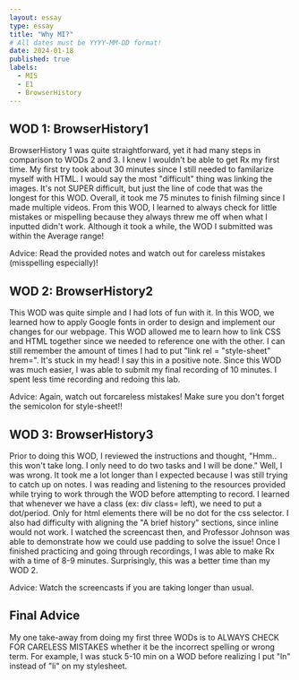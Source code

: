 ```yaml
---
layout: essay
type: essay
title: "Why MI?"
# All dates must be YYYY-MM-DD format!
date: 2024-01-18
published: true
labels:
  - MIS
  - E1
  - BrowserHistory
---
```


## WOD 1: BrowserHistory1

BrowserHistory 1 was quite straightforward, yet it had many steps in comparison to WODs 2 and 3. I knew I wouldn't be able to get Rx my first time. My first try took about 30 minutes since I still needed to familarize myself with HTML. I would say the most "difficult" thing was linking the images. It's not SUPER difficult, but just the line of code that was the longest for this WOD. Overall, it took me 75 minutes to finish filming since I made multiple videos. From this WOD, I learned to always check for little mistakes or mispelling because they always threw me off when what I inputted didn't work. Although it took a while, the WOD I submitted was within the Average range!

Advice: Read the provided notes and watch out for careless mistakes (misspelling especially)!

## WOD 2: BrowserHistory2

This WOD was quite simple and I had lots of fun with it. In this WOD, we learned how to apply Google fonts in order to design and implement our changes for our webpage. This WOD allowed me to learn how to link CSS and HTML together since we needed to reference one with the other. I can still remember the amount of times I had to put "link rel = "style-sheet" hrem=". It's stuck in my head! I say this in a positive note. Since this WOD was much easier, I was able to submit my final recording of 10 minutes. I spent less time recording and redoing this lab.

Advice: Again, watch out forcareless mistakes! Make sure you don't forget the semicolon for style-sheet!!

## WOD 3: BrowserHistory3

Prior to doing this WOD, I reviewed the instructions and thought, "Hmm.. this won't take long. I only need to do two tasks and I will be done." Well, I was wrong. It took me a lot longer than I expected because I was still trying to catch up on notes. I was reading and listening to the resources provided while trying to work through the WOD before attempting to record. I learned that whenever we have a class (ex: div class= left), we need to put a dot/period. Only for html elements there will be no dot for the css selector. I also had difficulty with aligning the "A brief history" sections, since inline would not work. I watched the screencast then, and Professor Johnson was able to demonstrate how we could use padding to solve the issue! Once I finished practicing and going through recordings, I was able to make Rx with a time of 8-9 minutes. Surprisingly, this was a better time than my WOD 2. 

Advice: Watch the screencasts if you are taking longer than usual.

## Final Advice
My one take-away from doing my first three WODs is to ALWAYS CHECK FOR CARELESS MISTAKES whether it be the incorrect spelling or wrong term. For example, I was stuck 5-10 min on a WOD before realizing I put "ln" instead of "li" on my stylesheet.

